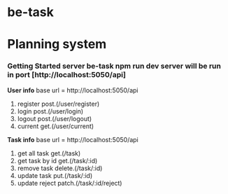 # be-task

# Planning system

### Getting Started server be-task npm run dev server will be run in port [http://localhost:5050/api]

**User info** base url = http://localhost:5050/api

1.  register post.(/user/register)
2.  login post.(/user/login)
3.  logout post.(/user/logout)
4.  current get.(/user/current)

**Task info** base url = http://localhost:5050/api

1. get all task get.(/task)
2. get task by id get.(/task/:id)
3. remove task delete.(/task/:id)
4. update task put.(/task/:id)
5. update reject patch.(/task/:id/reject)
